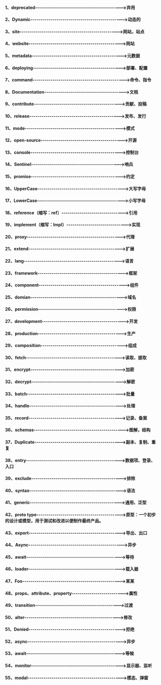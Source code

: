 #### 1、deprecated------------------------------------------->弃用

#### 2、Dynamic---------------------------------------------->动态的

#### 3、site------------------------------------------------->网站，站点

#### 4、website---------------------------------------------->网站

#### 5、metadata--------------------------------------------->元数据

#### 6、deploying-------------------------------------------->部署、配置

#### 7、command---------------------------------------------->命令、指令

#### 8、Documentation---------------------------------------->文档

#### 9、contribute------------------------------------------->贡献、投稿

#### 10、release--------------------------------------------->发布、发行

#### 11、mode------------------------------------------------>模式

#### 12、open-source----------------------------------------->开源

#### 13、console--------------------------------------------->控制台

#### 14、Sentinel-------------------------------------------->哨兵

#### 15、promise--------------------------------------------->约定

#### 16、UpperCase------------------------------------------->大写字母

#### 17、LowerCase------------------------------------------->小写字母

#### 18、reference（缩写：ref）------------------------------->引用

#### 19、implement（缩写：Impl）------------------------------>实现

#### 20、proxy----------------------------------------------->代理

#### 21、extend---------------------------------------------->扩展 

#### 22、lang------------------------------------------------>语言

#### 23、framework------------------------------------------->框架

#### 24、component------------------------------------------->组件

#### 25、domian---------------------------------------------->域名

#### 26、permission------------------------------------------>权限 

#### 27、development----------------------------------------->开发

#### 28、production------------------------------------------>生产

#### 29、composition----------------------------------------->组成

#### 30、fetch----------------------------------------------->读取、提取

#### 31、encrypt--------------------------------------------->加密

#### 32、decrypt--------------------------------------------->解密

#### 33、batch----------------------------------------------->批量

#### 34、handle---------------------------------------------->处理

#### 35、record---------------------------------------------->记录、备案

#### 36、schemas--------------------------------------------->图解，结构

#### 37、Duplicate------------------------------------------->副本、复制、重复

#### 38、entry----------------------------------------------->数据项、登录、入口

#### 39、exclude--------------------------------------------->排除

#### 40、syntax---------------------------------------------->语法

#### 41、generic--------------------------------------------->通用、泛型

#### 42、proto type------------------------------------------>原型：一个初步的设计或模型，用于测试和改进以便制作最终产品。

#### 43、export---------------------------------------------->导出、出口

#### 44、Async----------------------------------------------->异步

#### 45、await----------------------------------------------->等待

#### 46、loader---------------------------------------------->载入器

#### 47、Foo------------------------------------------------->某某

#### 48、props、attribute、property-------------------------->属性

#### 49、transition------------------------------------------>过渡

#### 50、alter----------------------------------------------->修改

#### 51、Denied---------------------------------------------->拒绝

#### 52、async----------------------------------------------->异步

#### 53、await----------------------------------------------->等候

#### 54、monitor--------------------------------------------->显示器、监听

#### 55、modal----------------------------------------------->模态、弹窗

